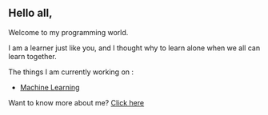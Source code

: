 ## Hello all,

Welcome to my programming world.

I am a learner just like you, and I thought why to learn alone when we all can learn together.

The things I am currently working on :

- [Machine Learning](https://m3verma.github.io/m3verma.github.io/Machine_Learning/home.html)

Want to know more about me? [Click here](https://m3verma.github.io/m3verma.github.io/about/contact-us.md)
